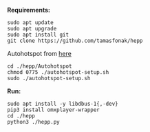 
**Requirements:**
```
sudo apt update
sudo apt upgrade
sudo apt install git
git clone https://github.com/tamasfonak/hepp
```
Autohotspot from [here](https://www.raspberryconnect.com/projects/65-raspberrypi-hotspot-accesspoints/183-raspberry-pi-automatic-hotspot-and-static-hotspot-installer)
```
cd ./hepp/Autohotspot
chmod 0775 ./autohotspot-setup.sh
sudo ./autohotspot-setup.sh
```
**Run:**
```
sudo apt install -y libdbus-1{,-dev}
pip3 install omxplayer-wrapper
cd ./hepp
python3 ./hepp.py
```
